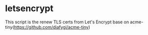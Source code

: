 # letsencrypt
This script is the renew TLS certs from Let's Encrypt base on acme-tiny(https://github.com/diafygi/acme-tiny)
